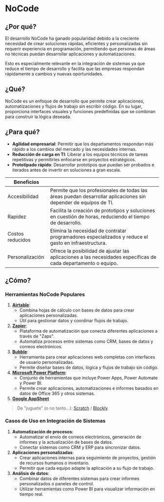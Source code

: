 # NoCode

## ¿Por qué?

El desarrollo NoCode ha ganado popularidad debido a la creciente necesidad de crear soluciones rápidas, eficientes y personalizadas sin requerir experiencia en programación, permitiendo que personas de áreas no técnicas puedan desarrollar aplicaciones y automatizaciones.

Esto es especialmente relevante en la integración de sistemas ya que reduce el tiempo de desarrollo y facilita que las empresas respondan rápidamente a cambios y nuevas oportunidades.

## ¿Qué?

NoCode es un enfoque de desarrollo que permite crear aplicaciones, automatizaciones y flujos de trabajo sin escribir código. En su lugar, proporciona interfaces visuales y funciones predefinidas que se combinan para construir la lógica deseada.

## ¿Para qué?

- **Agilidad empresarial**: Permitir que los departamentos respondan más rápido a los cambios del mercado y las necesidades internas.
- **Reducción de carga en TI**: Liberar a los equipos técnicos de tareas repetitivas y permitirles enfocarse en proyectos estratégicos.
- **Prototipado rápido**: Desarrollar prototipos que puedan ser probados e iterados antes de invertir en soluciones a gran escala.

|Beneficios||
|-|-|
Accesibilidad|Permite que los profesionales de todas las áreas puedan desarrollar aplicaciones sin depender de equipos de TI.
Rapidez|Facilita la creación de prototipos y soluciones en cuestión de horas, reduciendo el tiempo de desarrollo.
Costos reducidos|Elimina la necesidad de contratar programadores especializados y reduce el gasto en infraestructura.
Personalización|Ofrece la posibilidad de ajustar las aplicaciones a las necesidades específicas de cada departamento o equipo.

## ¿Cómo?

### Herramientas NoCode Populares

1. **[Airtable](https://www.airtable.com/)**:  
   - Combina hojas de cálculo con bases de datos para crear aplicaciones personalizadas.
   - Útil para gestionar datos y coordinar flujos de trabajo.
1. **[Zapier](https://zapier.com/)**:  
   - Plataforma de automatización que conecta diferentes aplicaciones a través de "Zaps".
   - Automatiza procesos entre sistemas como CRM, bases de datos y correos electrónicos.
1. **[Bubble](https://bubble.io/)**:  
   - Herramienta para crear aplicaciones web completas con interfaces de usuario personalizadas.
   - Permite diseñar bases de datos, lógica y flujos de trabajo sin código.
1. **[Microsoft Power Platform](https://www.microsoft.com/es-es/power-platform)**:  
   - Conjunto de herramientas que incluye Power Apps, Power Automate y Power BI.
   - Permite crear aplicaciones, automatizaciones e informes basados en datos de Office 365 y otros sistemas.
1. **[Google AppSheet](https://cloud.google.com/appsheet?hl=es-419)**

> De "juguete" (o no tanto...): [Scratch](https://scratch.mit.edu/) / [Blockly](https://blockly.uneatlantico.es/)

### Casos de Uso en Integración de Sistemas

1. **Automatización de procesos**:  
   - Automatizar el envío de correos electrónicos, generación de informes y la actualización de bases de datos.
   - Conectar sistemas como CRM y ERP para sincronizar datos.
2. **Aplicaciones personalizadas**:  
   - Crear aplicaciones internas para seguimiento de proyectos, gestión de recursos humanos o inventario.
   - Permitir que cada equipo adapte la aplicación a su flujo de trabajo.
3. **Análisis de datos**:  
   - Combinar datos de diferentes sistemas para crear informes personalizados o paneles de control.
   - Utilizar herramientas como Power BI para visualizar información en tiempo real.
